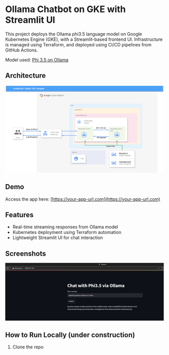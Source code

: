 # Ollama Chatbot on GKE with Streamlit UI

This project deploys the Ollama phi3.5 language model on Google Kubernetes Engine (GKE), with a Streamlit-based frontend UI. Infrastructure is managed using Terraform, and deployed using CI/CD pipelines from GitHub Actions.

Model used: [Phi 3.5 on Ollama](https://ollama.com/library/phi3.5)

## Architecture

![Architecture Diagram](assets/gke-llm-chatbot-demo.drawio.png)

## Demo

Access the app here: [https://your-app-url.com](https://your-app-url.com)

## Features

- Real-time streaming responses from Ollama model
- Kubernetes deployment using Terraform automation
- Lightweight Streamlit UI for chat interaction

## Screenshots

![Chat UI](assets/chat_ui.jpg)

## How to Run Locally (under construction)

1. Clone the repo